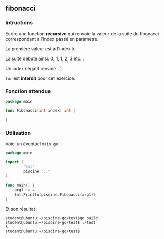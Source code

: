 ## fibonacci

### Intructions

Écrire une fonction **récursive** qui renvoie la valeur de la suite de fibonacci correspondant à l'index passé en paramètre.

La premiére valeur est à l'index `0`.

La suite débute ainsi: 0, 1, 1, 2, 3 etc...

Un index négatif renvoie `-1`.

`for` est **interdit** pour cet exercice.

### Fonction attendue

```go
package main

func Fibonacci(int index) int {

}
```

### Utilisation

Voici un éventuel `main.go` :

```go
package main

import (
        "fmt"
        piscine ".."
)

func main() {
	arg1 := 4
	fmt.Println(piscine.Fibonacci(arg1))
}
```

Et son résultat :

```console
student@ubuntu:~/piscine-go/test$go build
student@ubuntu:~/piscine-go/test$ ./test
3
student@ubuntu:~/piscine-go/test$

```

